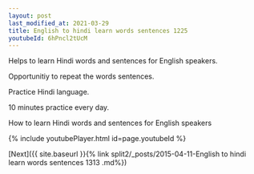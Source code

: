 ```yaml
---
layout: post
last_modified_at: 2021-03-29
title: English to hindi learn words sentences 1225 
youtubeId: 6hPncl2tUcM
---
```

 
 
Helps to learn Hindi words and sentences for English speakers.

Opportunitiy to repeat the words sentences. 

Practice Hindi language. 
 
10 minutes practice every day. 
 
How to learn Hindi words and sentences for English speakers 
 
{% include youtubePlayer.html id=page.youtubeId %}
 
 
[Next]({{ site.baseurl }}{% link  split2/_posts/2015-04-11-English to hindi learn words sentences 1313 .md%})
 
